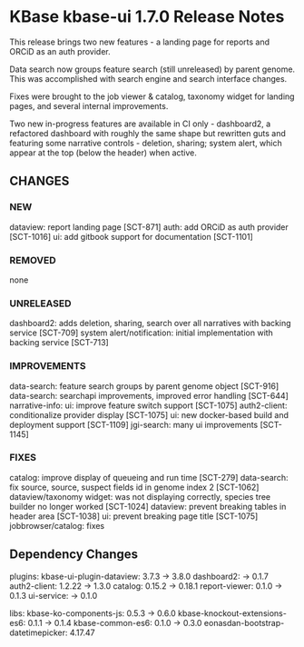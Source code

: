 # KBase kbase-ui 1.7.0 Release Notes

This release brings two new features - a landing page for reports and ORCiD as an auth provider.

Data search now groups feature search (still unreleased) by parent genome. This was accomplished with search engine and search interface changes.

Fixes were brought to the job viewer & catalog, taxonomy widget for landing pages, and several internal improvements.

Two new in-progress features are available in CI only - dashboard2, a refactored dashboard with roughly the same shape but rewritten guts and featuring some narrative controls - deletion, sharing; system alert, which appear at the top (below the header) when active. 

## CHANGES

### NEW

dataview: report landing page [SCT-871]
auth: add ORCiD as auth provider [SCT-1016]
ui: add gitbook support for documentation [SCT-1101]

### REMOVED

none

### UNRELEASED

dashboard2: adds deletion, sharing, search over all narratives with backing service [SCT-709]
system alert/notification: initial implementation with backing service [SCT-713]

### IMPROVEMENTS

data-search: feature search groups by parent genome object [SCT-916]
data-search: searchapi improvements, improved error handling [SCT-644]
narrative-info: 
ui: improve feature switch support [SCT-1075]
auth2-client: conditionalize provider display [SCT-1075]
ui: new docker-based build and deployment support [SCT-1109]
jgi-search: many ui improvements [SCT-1145]

### FIXES

catalog: improve display of queueing and run time [SCT-279]
data-search: fix source, source, suspect fields id in genome index 2 [SCT-1062]
dataview/taxonomy widget: was not displaying correctly, species tree builder no longer worked [SCT-1024]
dataview: prevent breaking tables in header area [SCT-1038]
ui: prevent breaking page title [SCT-1075]
jobbrowser/catalog: fixes

## Dependency Changes

plugins:
kbase-ui-plugin-dataview: 3.7.3 -> 3.8.0
dashboard2: -> 0.1.7
auth2-client: 1.2.22 -> 1.3.0
catalog: 0.15.2 -> 0.18.1
report-viewer: 0.1.0 -> 0.1.3
ui-service: -> 0.1.0

libs:
kbase-ko-components-js: 0.5.3 -> 0.6.0
kbase-knockout-extensions-es6: 0.1.1 -> 0.1.4
kbase-common-es6: 0.1.0 -> 0.3.0
eonasdan-bootstrap-datetimepicker: 4.17.47
